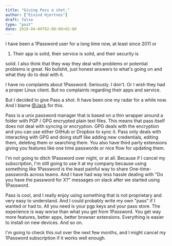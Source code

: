 ```yaml
---
title: "Giving Pass a shot."
author: ["Eivind Hjertnes"]
draft: false
type: "post"
date: 2018-04-09T02:00:00+02:00
---
```


I have been a 1Password user for a long time now, at least since 2011 or

1.  Their app is solid, their service is solid, and their security is

solid. I also think that they way they deal with problems or potential
problems is great. No bullshit, just honest answers to what's going on
and what they do to deal with it.

I have no complaints about 1Password. Seriously. I don't. Or I wish they
had a proper Linux client. But no complaints regarding their apps and
service.

But I decided to give Pass a shot. It have been one my radar for a while
now. And I blame [@Jack](<https://micro.blog/jack>) for this.

Pass is a unix password manager that is based on a thin wrapper around a
folder with PGP / GPG encrypted plain text files. This means that pass
itself does not deal with syncing or encryption. GPG deals with the
encryption and you can use either GitHub or Dropbox to sync it. Pass
only deals with interacting with GPG and doing stuff like adding new
credentials, editing them, deleting them or searching them. You also
have third party extensions giving you features like one time passwords
or nice flow for updating them.

I'm not going to ditch 1Password over night, or at all. Because if I
cancel my subscription, I'm still going to use it at my company because
using something like 1Password is the least painful way to share
One-time-passwords across teams. And I have had way less hassle dealing
with "Do you have the password for X?" messages on slack after we
started using 1Password.

Pass is cool, and I really enjoy using something that is not proprietary
and very easy to understand. And I could probably write my own "pass" if
I wanted or had to. All you need is your pgp keys and your pass store.
The experience is way worse than what you get from 1Password. You get
way more features, better apps, better browser extensions. Everything is
easier to install on new devices. And so on.

I'm going to check this out over the next few months, and I might cancel
my 1Password subscription if it works well enough.
